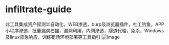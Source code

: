 # infiltrate-guide
此工具集成资产探测半自动化，WEB渗透，burp及浏览器插件，社工钓鱼，APP小程序渗透，批量漏洞扫描，漏洞利用，内网渗透，隧道代理，免杀，Windows及linux应急响应，训练靶场环境部署等工具指引
![image](https://user-images.githubusercontent.com/91373216/231621137-ca7f6d82-cc65-43c6-b902-eedbc6055a3c.png)
